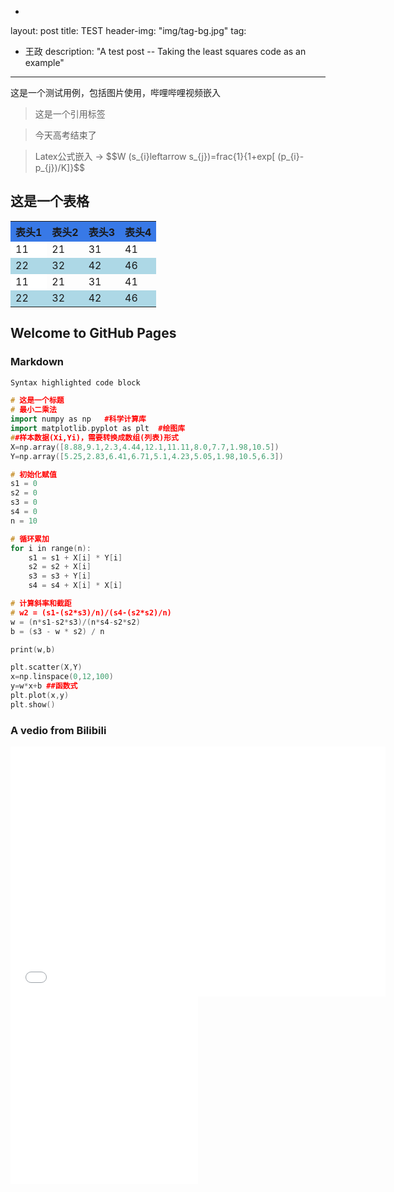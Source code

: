 -
layout: post
title: TEST
header-img: "img/tag-bg.jpg"
tag:
- 王政
description: "A test post -- Taking the least squares code as an example"
---

这是一个测试用例，包括图片使用，哔哩哔哩视频嵌入


<blockquote>
这是一个引用标签
</blockquote>
<blockquote>
今天高考结束了
</blockquote>

<blockquote>
Latex公式嵌入 → $$W (s_{i}leftarrow s_{j})=frac{1}{1+exp[ (p_{i}-p_{j})/K]}$$
</blockquote>

## 这是一个表格

<table>
    <tr>
        <th bgcolor="#3879e7">表头1</th>
        <th bgcolor="#3879e7">表头2</th>
        <th bgcolor="#3879e7">表头3</th>
        <th bgcolor="#3879e7">表头4</th>
    </tr>
    <tr>
        <td bgcolor="white">11</td>
        <td >21</td>
        <td>31</td>
        <td >41</td>
    </tr>
    <tr>
        <td bgcolor="lightblue">22</td>
        <td bgcolor="lightblue">32</td>
        <td bgcolor="lightblue">42</td>
        <td bgcolor=" #add8e6">46</td>
    </tr>
    <tr>
        <td bgcolor="white">11</td>
        <td >21</td>
        <td>31</td>
        <td >41</td>
    </tr>
    <tr>
        <td bgcolor="lightblue">22</td>
        <td bgcolor="lightblue">32</td>
        <td bgcolor="lightblue">42</td>
        <td bgcolor=" #add8e6">46</td>
    </tr>
</table>


## Welcome to GitHub Pages

### Markdown

```cpp
Syntax highlighted code block

# 这是一个标题
# 最小二乘法
import numpy as np   #科学计算库
import matplotlib.pyplot as plt  #绘图库
##样本数据(Xi,Yi)，需要转换成数组(列表)形式
X=np.array([8.88,9.1,2.3,4.44,12.1,11.11,8.0,7.7,1.98,10.5])
Y=np.array([5.25,2.83,6.41,6.71,5.1,4.23,5.05,1.98,10.5,6.3])

# 初始化赋值
s1 = 0
s2 = 0
s3 = 0
s4 = 0
n = 10

# 循环累加
for i in range(n):
    s1 = s1 + X[i] * Y[i]
    s2 = s2 + X[i]
    s3 = s3 + Y[i]
    s4 = s4 + X[i] * X[i]

# 计算斜率和截距
# w2 = (s1-(s2*s3)/n)/(s4-(s2*s2)/n)
w = (n*s1-s2*s3)/(n*s4-s2*s2)
b = (s3 - w * s2) / n

print(w,b)

plt.scatter(X,Y)
x=np.linspace(0,12,100)
y=w*x+b ##函数式
plt.plot(x,y)
plt.show()
```

### A vedio from Bilibili
<iframe height="400" width="600" src="//player.bilibili.com/player.html?aid=974361420&bvid=BV1b44y1m7sT&cid=374406761&page=1" scrolling="no" border="0" frameborder="no" framespacing="0" allowfullscreen="true"> </iframe>

<iframe src="//player.bilibili.com/player.html?aid=444505923&bvid=BV1tL411i7cC&cid=1157052210&page=1" scrolling="no" border="0" frameborder="no" framespacing="0" allowfullscreen="true"> </iframe>

<iframe src="//player.bilibili.com/player.html?aid=542778723&bvid=BV1Ci4y1L7ZZ&cid=262729293&page=36" scrolling="no" border="0" frameborder="no" framespacing="0" allowfullscreen="true"> </iframe>
